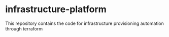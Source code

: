 # infrastructure-platform
This repository contains the code for infrastructure provisioning automation through terraform
